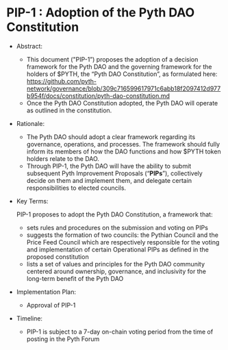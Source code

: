 # PIP-1 : Adoption of the Pyth DAO Constitution

- Abstract:
    - This document ("PIP-1”) proposes the adoption of a decision framework for the Pyth DAO and the governing framework for the holders of $PYTH, the “Pyth DAO Constitution”, as formulated here: https://github.com/pyth-network/governance/blob/309c716599617971c6abb18f2097412d977b954f/docs/constitution/pyth-dao-constitution.md
    - Once the Pyth DAO Constitution adopted, the Pyth DAO will operate as outlined in the constitution.

- Rationale:
    - The Pyth DAO should adopt a clear framework regarding its governance, operations, and processes. The framework should fully inform its members of how the DAO functions and how $PYTH token holders relate to the DAO.
    - Through PIP-1, the Pyth DAO will have the ability to submit subsequent Pyth Improvement Proposals (“**PIPs**”), collectively decide on them and implement them, and delegate certain responsibilities to elected councils.

- Key Terms:

    PIP-1 proposes to adopt the Pyth DAO Constitution, a framework that:

    - sets rules and procedures on the submission and voting on PIPs
    - suggests the formation of two councils: the Pythian Council and the Price Feed Council which are respectively responsible for the voting and implementation of certain Operational PIPs as defined in the proposed constitution
    - lists a set of values and principles for the Pyth DAO community centered around ownership, governance, and inclusivity for the long-term benefit of the Pyth DAO

- Implementation Plan:
    - Approval of PIP-1

- Timeline:
    - PIP-1 is subject to a 7-day on-chain voting period from the time of posting in the Pyth Forum

